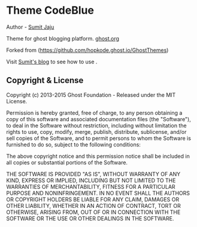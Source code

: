 
# Theme CodeBlue

Author - [Sumit Jaju](http://hopkode.ghost.io.in) 

Theme for ghost blogging platform. [ghost.org](http://ghost.org)

Forked from (https://github.com/hopkode.ghost.io/GhostThemes)

Visit [Sumit's blog](http://hopkode.ghost.io.in/theme-codeblue-for-ghost) to see how to use .

## Copyright & License

Copyright (c) 2013-2015 Ghost Foundation - Released under the MIT License.

Permission is hereby granted, free of charge, to any person obtaining a copy of this software and associated documentation files (the "Software"), to deal in the Software without restriction, including without limitation the rights to use, copy, modify, merge, publish, distribute, sublicense, and/or sell copies of the Software, and to permit persons to whom the Software is furnished to do so, subject to the following conditions:

The above copyright notice and this permission notice shall be included in all copies or substantial portions of the Software.

THE SOFTWARE IS PROVIDED "AS IS", WITHOUT WARRANTY OF ANY KIND, EXPRESS OR IMPLIED, INCLUDING BUT NOT LIMITED TO THE WARRANTIES OF MERCHANTABILITY, FITNESS FOR A PARTICULAR PURPOSE AND
NONINFRINGEMENT. IN NO EVENT SHALL THE AUTHORS OR COPYRIGHT HOLDERS BE LIABLE FOR ANY CLAIM, DAMAGES OR OTHER LIABILITY, WHETHER IN AN ACTION OF CONTRACT, TORT OR OTHERWISE, ARISING FROM, OUT OF OR IN CONNECTION WITH THE SOFTWARE OR THE USE OR OTHER DEALINGS IN THE SOFTWARE.


